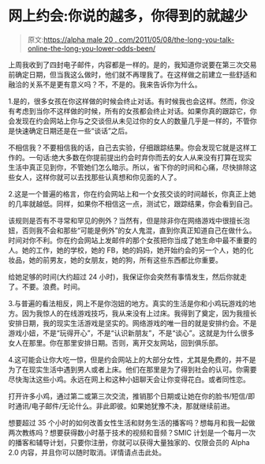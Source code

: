 # 网上约会:你说的越多，你得到的就越少

> 原文:[https://alpha male 20 . com/2011/05/08/the-long-you-talk-online-the-long-you-lower-odds-been/](https://alphamale20.com/2011/05/08/the-longer-you-talk-online-the-lower-your-odds-become/)

上周我收到了四封电子邮件，内容都是一样的。是的，我知道你说要在第三次交易前确定日期，但当我这么做时，他们就不再理我了。在这样做之前建立一些舒适和融洽的关系不是更有意义吗？不，不是的。我来告诉你为什么。

1.是的，很多女孩在你这样做的时候会终止对话。有时候我也会这样。然而，你没有考虑到当你不这样做的时候，所有的女孩都会终止对话。如果你真的跟踪它，你会发现在约会网站上你与之交谈但从未见过你的女人的数量几乎是一样的，不管你是快速确定日期还是在一些“谈话”之后。

不相信我？不要相信我的话，自己去实验，仔细跟踪结果。你会发现它就是这样工作的。一句话:绝大多数在你提前提出约会时弃你而去的女人从来没有打算在现实生活中真正见到你，不管她们怎么暗示。所以，省下你的时间和心痛，尽快排除这些女人，这样你就可以去找那些认真想和你见面的人了。

2.这是一个普遍的格言，你在约会网站上和一个女孩交谈的时间越长，你真正上她的几率就越低。同样，如果你不相信这一点，测试它，跟踪结果，你会看到自己。

该规则是否有不寻常和罕见的例外？当然有，但是除非你在网络游戏中很擅长泡妞，否则我不会和那些“可能是例外”的女人鬼混，直到你真正知道自己在做什么。时间对你不利。你在约会网站上发邮件的那个女孩把你当成了她生命中最不重要的人。她的工作，她的学校，她的 FB，她的妈妈，她开始约会的另一个人，她的化妆品，她的前男友，她的女朋友，她的狗，所有这些东西都比你重要。

给她足够的时间(大约超过 24 小时)，我保证你会突然有事情发生，然后你就走了。不要。浪费。时间。

3.与普遍的看法相反，网上不是你泡妞的地方。真实的生活是你和小鸡玩游戏的地方。因为我惊人的在线游戏技巧，我从来没有上过床。我得到了奠定，因为我擅长安排日期，我的现实生活游戏是坚实的。网络游戏的唯一目的就是安排约会。不是游戏小妞，不是“玩得开心”，不是“认识新朋友”，不是“谈心”。这就是为什么很多女人在那里。你在那里安排日期。否则，离开交友网站，回到俱乐部。

4.这可能会让你大吃一惊，但是约会网站上的大部分女性，尤其是免费的，并不是为了在现实生活中遇到男人或者上床。他们在那里是为了得到社会的认可。你需要尽快淘汰这些小鸡。永远在网上和这种小妞聊天会让你变得花白。或者同性恋。

打开许多小鸡，通过第二或第三次交流，推销那个日期或让她在你的脸书/短信/即时通讯/电子邮件/无论什么。非此即彼。如果她犹豫不决，那就继续前进。

想要超过 35 个小时的如何改善女性生活和财务生活的播客吗？想每月和我一起做两次教练吗？想要获得数小时基于技术的视频和音频？SMIC 计划是一个每月一次的播客和辅导计划，只要你注册，你就可以获得大量独家的、仅限会员的 Alpha 2.0 内容，并且你可以随时取消。详情请点击此处。